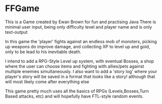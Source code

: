 # FFGame 

This is a Game created by Ewan Brown for fun and practising Java
There is minimal user input, being only difficulty level and player name and is only text-output

In this game the 'player' fights against an endless mob of monsters, picking up weapons do improve damage, and collecting XP
to level up and gold, only to be lead to his inevitable death.

I intend to add a RPG-Style Level up system, with eventual Bosses, a shop where the user can choose items and fighting with
allies/pets against multiple enemies simultaneously. I also want to add a 'story log' where your player's story will be saved
in a format that looks like a story! although that will most likely come after everything else

This game pretty much uses all the basics of RPGs (Levels,Bosses,Turn Based attacks, etc) and will hopefully have FTL-style 
random events.

